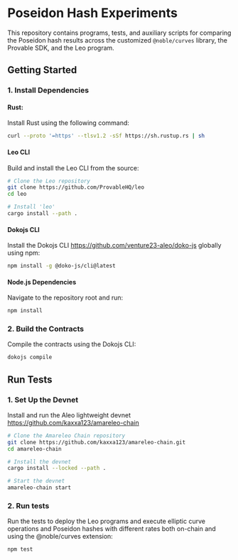 # Poseidon Hash Experiments

This repository contains programs, tests, and auxiliary scripts for comparing the Poseidon hash results across the customized `@noble/curves` library, the Provable SDK, and the Leo program.

## Getting Started

### 1. Install Dependencies 

#### Rust:
Install Rust using the following command:

```bash
curl --proto '=https' --tlsv1.2 -sSf https://sh.rustup.rs | sh
```

#### Leo CLI

Build and install the Leo CLI from the source:

```bash
# Clone the Leo repository
git clone https://github.com/ProvableHQ/leo
cd leo

# Install 'leo'
cargo install --path .
```

#### Dokojs CLI 

Install the Dokojs CLI https://github.com/venture23-aleo/doko-js globally using npm:

```bash
npm install -g @doko-js/cli@latest
```

#### Node.js Dependencies

Navigate to the repository root and run:

```bash
npm install
```

### 2. Build the Contracts

Compile the contracts using the Dokojs CLI:

```bash
dokojs compile
```

## Run Tests 
### 1. Set Up the Devnet

Install and run the Aleo lightweight devnet https://github.com/kaxxa123/amareleo-chain

```bash
# Clone the Amareleo Chain repository
git clone https://github.com/kaxxa123/amareleo-chain.git
cd amareleo-chain

# Install the devnet
cargo install --locked --path .

# Start the devnet
amareleo-chain start
```   
### 2. Run tests

Run the tests to deploy the Leo programs and execute elliptic curve operations and Poseidon hashes with different rates both on-chain and using the @noble/curves extension:

```bash
npm test
```
